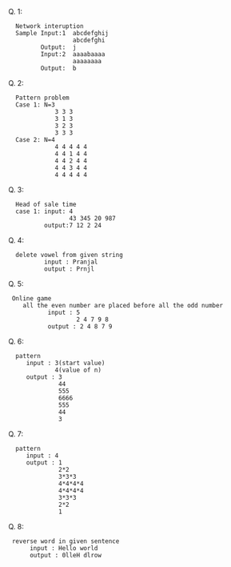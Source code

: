 Q. 1:

      Network interuption
      Sample Input:1  abcdefghij
                      abcdefghi
             Output:  j
             Input:2  aaaabaaaa
                      aaaaaaaa 
             Output:  b

Q. 2: 

      Pattern problem
      Case 1: N=3
                 3 3 3
                 3 1 3
                 3 2 3
                 3 3 3
      Case 2: N=4
                 4 4 4 4 4
                 4 4 1 4 4
                 4 4 2 4 4
                 4 4 3 4 4
                 4 4 4 4 4

Q. 3:

      Head of sale time
      case 1: input: 4
                     43 345 20 987
              output:7 12 2 24

Q. 4:

      delete vowel from given string
              input : Pranjal
              output : Prnjl

Q. 5:

     Online game
        all the even number are placed before all the odd number
               input : 5
                       2 4 7 9 8
               output : 2 4 8 7 9

Q. 6:

      pattern
         input : 3(start value)
                 4(value of n)
         output : 3
                  44
                  555
                  6666
                  555
                  44
                  3

Q. 7:

      pattern
         input : 4
         output : 1
                  2*2
                  3*3*3
                  4*4*4*4
                  4*4*4*4
                  3*3*3
                  2*2
                  1

Q. 8:

     reverse word in given sentence
          input : Hello world
          output : 0lleH dlrow